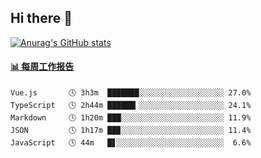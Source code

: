 ## Hi there 👋

[![Anurag's GitHub stats](https://github-readme-stats-orilights.vercel.app/api?username=orilights)](https://github.com/anuraghazra/github-readme-stats)

<!--
**OriLight152/OriLight152** is a ✨ _special_ ✨ repository because its `README.md` (this file) appears on your GitHub profile.

Here are some ideas to get you started:

- 🔭 I’m currently working on ...
- 🌱 I’m currently learning ...
- 👯 I’m looking to collaborate on ...
- 🤔 I’m looking for help with ...
- 💬 Ask me about ...
- 📫 How to reach me: ...
- 😄 Pronouns: ...
- ⚡ Fun fact: ...
-->

<!-- waka-box start -->
#### <a href="https://gist.github.com/92c8d5b388768c10efcba86e82b7c4fb" target="_blank">📊 每周工作报告</a>
```text
Vue.js       🕓 3h3m  ███████░░░░░░░░░░░░░░░░░░░ 27.0%
TypeScript   🕓 2h44m ██████▎░░░░░░░░░░░░░░░░░░░ 24.1%
Markdown     🕓 1h20m ███░░░░░░░░░░░░░░░░░░░░░░░ 11.9%
JSON         🕓 1h17m ██▉░░░░░░░░░░░░░░░░░░░░░░░ 11.4%
JavaScript   🕓 44m   █▋░░░░░░░░░░░░░░░░░░░░░░░░  6.6%
```
<!-- Powered by https://github.com/journey-ad/waka-box-go . -->
<!-- waka-box end -->
